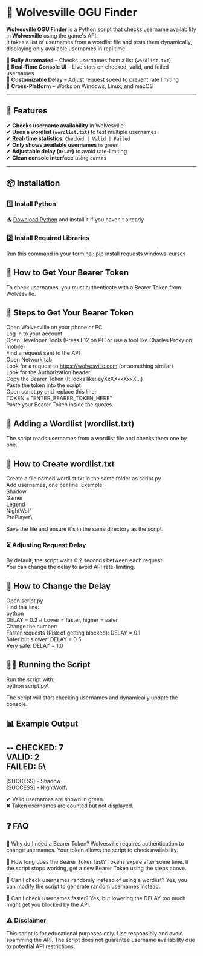 # 🐺 Wolvesville OGU Finder

**Wolvesville OGU Finder** is a Python script that checks username availability in **Wolvesville** using the game's API.  
It takes a list of usernames from a wordlist file and tests them dynamically, displaying only available usernames in real time.

🔹 **Fully Automated** – Checks usernames from a list (`wordlist.txt`)  
🔹 **Real-Time Console UI** – Live stats on checked, valid, and failed usernames  
🔹 **Customizable Delay** – Adjust request speed to prevent rate limiting  
🔹 **Cross-Platform** – Works on Windows, Linux, and macOS  

---

## 🚀 Features  
✔ **Checks username availability** in Wolvesville  
✔ **Uses a wordlist (`wordlist.txt`)** to test multiple usernames  
✔ **Real-time statistics**: `Checked | Valid | Failed`  
✔ **Only shows available usernames** in green  
✔ **Adjustable delay (`DELAY`)** to avoid rate-limiting  
✔ **Clean console interface** using `curses`  

---

## 📦 Installation  
### 1️⃣ Install Python  
📥 [Download Python](https://www.python.org/downloads/) and install it if you haven't already.  

### 2️⃣ Install Required Libraries  
Run this command in your terminal:
pip install requests windows-curses

## 🔑 How to Get Your Bearer Token
To check usernames, you must authenticate with a Bearer Token from Wolvesville.

## 📜 Steps to Get Your Bearer Token
Open Wolvesville on your phone or PC\
Log in to your account\
Open Developer Tools (Press F12 on PC or use a tool like Charles Proxy on mobile)\
Find a request sent to the API\
Open Network tab\
Look for a request to https://wolvesville.com (or something similar)\
Look for the Authorization header\
Copy the Bearer Token (It looks like: eyXxXXxxXxxX...)\
Paste the token into the script\
Open script.py and replace this line:\
TOKEN = "ENTER_BEARER_TOKEN_HERE"\
Paste your Bearer Token inside the quotes.

## 📜 Adding a Wordlist (wordlist.txt)
The script reads usernames from a wordlist file and checks them one by one.

## 📝 How to Create wordlist.txt
Create a file named wordlist.txt in the same folder as script.py\
Add usernames, one per line. Example:\
Shadow\
Gamer\
Legend\
NightWolf\
ProPlayer\

Save the file and ensure it's in the same directory as the script.


### ⏳ Adjusting Request Delay
By default, the script waits 0.2 seconds between each request.\
You can change the delay to avoid API rate-limiting.

## 🔧 How to Change the Delay
Open script.py\
Find this line:\
python\
DELAY = 0.2  # Lower = faster, higher = safer\
Change the number:\
Faster requests (Risk of getting blocked): DELAY = 0.1\
Safer but slower: DELAY = 0.5\
Very safe: DELAY = 1.0


## 🏃‍♂️ Running the Script
Run the script with:\
python script.py\

The script will start checking usernames and dynamically update the console.

## 📊 Example Output

--
 CHECKED: 7\
 VALID:   2\
 FAILED:  5\
--
[SUCCESS] - Shadow\
[SUCCESS] - NightWolf\

✔ Valid usernames are shown in green.\
❌ Taken usernames are counted but not displayed.

## ❓ FAQ
🔹 Why do I need a Bearer Token?
Wolvesville requires authentication to change usernames. Your token allows the script to check availability.

🔹 How long does the Bearer Token last?
Tokens expire after some time. If the script stops working, get a new Bearer Token using the steps above.

🔹 Can I check usernames randomly instead of using a wordlist?
Yes, you can modify the script to generate random usernames instead.

🔹 Can I check usernames faster?
Yes, but lowering the DELAY too much might get you blocked by the API.

### ⚠️ Disclaimer
This script is for educational purposes only.
Use responsibly and avoid spamming the API.
The script does not guarantee username availability due to potential API restrictions.

